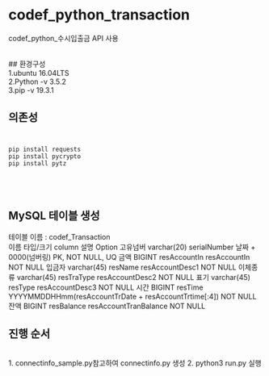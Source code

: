 # codef_python_transaction
codef_python_수시입출금 API 사용

<br>
## 환경구성<br> 
1.ubuntu 16.04LTS<br>
2.Python -v 3.5.2<br>
3.pip -v 19.3.1 <br>

## 의존성<br><br>
`pip install requests`<br>
`pip install pycrypto`<br>
`pip install pytz`<br>
<br>
<br>
<br>
## MySQL 테이블 생성
테이블 이름 : codef_Transaction				
이름	타입/크기	column	설명	Option
고유넘버	varchar(20)	serialNumber	날짜 + 0000(넘버링)	PK, NOT NULL, UQ
금액	BIGINT	resAccountIn	resAccountIn	NOT NULL
입금자	varchar(45)	resName	resAccountDesc1	NOT NULL
이체종류	varchar(45)	resTraType	resAccountDesc2	NOT NULL
표기	varchar(45)	resType	resAccountDesc3	NOT NULL
시간	BIGINT	resTime	YYYYMMDDHHmm(resAccountTrDate + resAccountTrtime[:4])	NOT NULL
잔액	BIGINT	resBalance	resAccountTranBalance	NOT NULL

## 진행 순서
<br>
1. connectinfo_sample.py참고하여 connectinfo.py 생성
2. python3 run.py 실행
<br>
<br>
